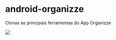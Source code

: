 # android-organizze
Clonas as principais ferramentas do App Organizze

<img src="https://user-images.githubusercontent.com/21367563/95037026-0f876e80-06a0-11eb-8430-dbba75983c05.png">



